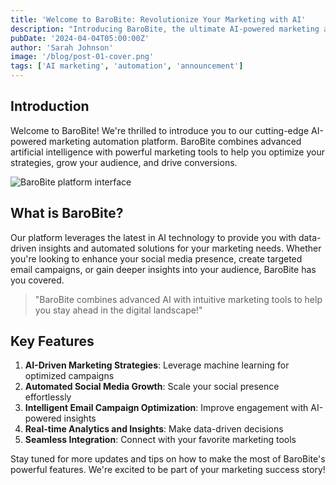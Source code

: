 ```yaml
---
title: 'Welcome to BaroBite: Revolutionize Your Marketing with AI'
description: "Introducing BaroBite, the ultimate AI-powered marketing automation platform designed to boost your digital presence, grow your social media following, and optimize your email campaigns."
pubDate: '2024-04-04T05:00:00Z'
author: 'Sarah Johnson'
image: '/blog/post-01-cover.png'
tags: ['AI marketing', 'automation', 'announcement']
---
```


## Introduction

Welcome to BaroBite! We're thrilled to introduce you to our cutting-edge AI-powered marketing automation platform. BaroBite combines advanced artificial intelligence with powerful marketing tools to help you optimize your strategies, grow your audience, and drive conversions.

![BaroBite platform interface](/blog/post-01.png)

## What is BaroBite?

Our platform leverages the latest in AI technology to provide you with data-driven insights and automated solutions for your marketing needs. Whether you're looking to enhance your social media presence, create targeted email campaigns, or gain deeper insights into your audience, BaroBite has you covered.

> "BaroBite combines advanced AI with intuitive marketing tools to help you stay ahead in the digital landscape!"

## Key Features

1. **AI-Driven Marketing Strategies**: Leverage machine learning for optimized campaigns
2. **Automated Social Media Growth**: Scale your social presence effortlessly
3. **Intelligent Email Campaign Optimization**: Improve engagement with AI-powered insights
4. **Real-time Analytics and Insights**: Make data-driven decisions
5. **Seamless Integration**: Connect with your favorite marketing tools

Stay tuned for more updates and tips on how to make the most of BaroBite's powerful features. We're excited to be part of your marketing success story!
